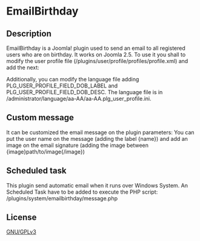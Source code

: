 # EmailBirthday

## Description

EmailBirthday is a Joomla! plugin used to send an email to all registered users who are on birthday. It works on Joomla 2.5.
To use it you shall to modify the user  profile file (/plugins/user/profile/profiles/profile.xml) and add the next:

<field name="dob" type="calendar" label="PLG_USER_PROFILE_FIELD_DOB_LABEL" description="PLG_USER_PROFILE_FIELD_DOB_DESC" />

Additionally, you can modify the language file adding PLG_USER_PROFILE_FIELD_DOB_LABEL and PLG_USER_PROFILE_FIELD_DOB_DESC.
The language file is in /administrator/language/aa-AA/aa-AA.plg_user_profile.ini.

## Custom message

It can be customized the email message on the plugin parameters:
You can put the user name on the message (adding the label {name}) and add an image on the email signature (adding the image between {image}path/to/image{/image})

## Scheduled task

This plugin send automatic email when it runs over Windows System. An Scheduled Task have to be added to execute the PHP script: /plugins/system/emailbirthday/message.php

## License

[GNU/GPLv3](http://www.gnu.org/licenses/gpl-3.0.en.html)

